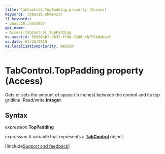 ```yaml
---
title: TabControl.TopPadding property (Access)
keywords: vbaac10.chm14537
f1_keywords:
- vbaac10.chm14537
api_name:
- Access.TabControl.TopPadding
ms.assetid: 563984b7-d637-ff8b-8996-46f5740aba4f
ms.date: 02/26/2019
ms.localizationpriority: medium
---
```



# TabControl.TopPadding property (Access)

Gets or sets the amount of space (in inches) between the control and its top gridline. Read/write **Integer**.


## Syntax

_expression_.**TopPadding**

_expression_ A variable that represents a **[TabControl](Access.TabControl.md)** object.




[!include[Support and feedback](~/includes/feedback-boilerplate.md)]